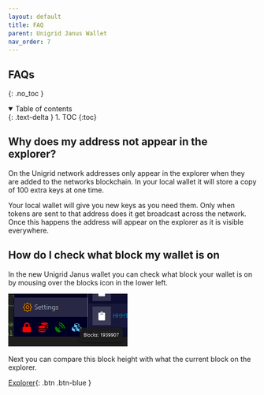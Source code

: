 ```yaml
---
layout: default
title: FAQ
parent: Unigrid Janus Wallet
nav_order: 7
---
```


## FAQs
{: .no_toc }

<details open markdown="block">
  <summary>
    Table of contents
  </summary>
  {: .text-delta }
1. TOC
{:toc}
</details>

## Why does my address not appear in the explorer?

On the Unigrid network addresses only appear in the explorer when they are added to the networks blockchain. In your local wallet it will store a copy of 100 extra keys at one time.

Your local wallet will give you new keys as you need them. Only when tokens are sent to that address does it get broadcast across the network. Once this happens the address will appear on the explorer as it is visible everywhere.

## How do I check what block my wallet is on

In the new Unigrid Janus wallet you can check what block your wallet is on by mousing over the blocks icon in the lower left.

![](../../assets/images/block-count.png)

Next you can compare this block height with what the current block on the explorer.  

[Explorer](https://explorer.unigrid.org/){: .btn .btn-blue }
